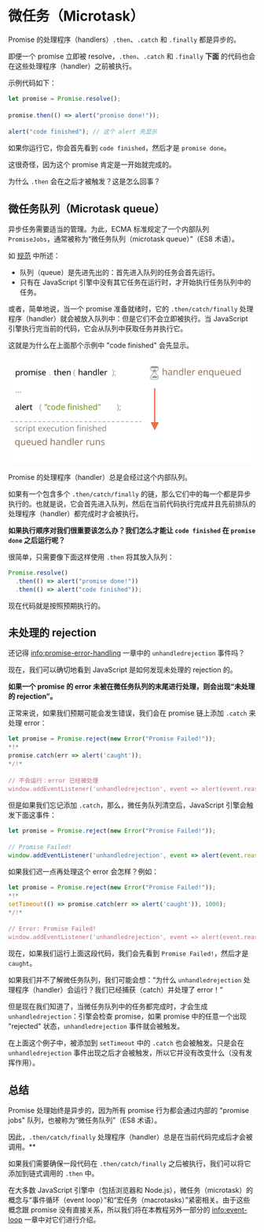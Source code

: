 
# 微任务（Microtask）

Promise 的处理程序（handlers）`.then`、`.catch` 和 `.finally` 都是异步的。

即便一个 promise 立即被 resolve，`.then`、`.catch` 和 `.finally` **下面** 的代码也会在这些处理程序（handler）之前被执行。

示例代码如下：

```js run
let promise = Promise.resolve();

promise.then(() => alert("promise done!"));

alert("code finished"); // 这个 alert 先显示
```

如果你运行它，你会首先看到 `code finished`，然后才是 `promise done`。

这很奇怪，因为这个 promise 肯定是一开始就完成的。

为什么 `.then` 会在之后才被触发？这是怎么回事？

## 微任务队列（Microtask queue）

异步任务需要适当的管理。为此，ECMA 标准规定了一个内部队列 `PromiseJobs`，通常被称为“微任务队列（microtask queue）”（ES8 术语）。

如 [规范](https://tc39.github.io/ecma262/#sec-jobs-and-job-queues) 中所述：

- 队列（queue）是先进先出的：首先进入队列的任务会首先运行。
- 只有在 JavaScript 引擎中没有其它任务在运行时，才开始执行任务队列中的任务。

或者，简单地说，当一个 promise 准备就绪时，它的 `.then/catch/finally` 处理程序（handler）就会被放入队列中：但是它们不会立即被执行。当 JavaScript 引擎执行完当前的代码，它会从队列中获取任务并执行它。

这就是为什么在上面那个示例中 "code finished" 会先显示。

![](promiseQueue.svg)

Promise 的处理程序（handler）总是会经过这个内部队列。

如果有一个包含多个 `.then/catch/finally` 的链，那么它们中的每一个都是异步执行的。也就是说，它会首先进入队列，然后在当前代码执行完成并且先前排队的处理程序（handler）都完成时才会被执行。

**如果执行顺序对我们很重要该怎么办？我们怎么才能让 `code finished` 在 `promise done` 之后运行呢？**

很简单，只需要像下面这样使用 `.then` 将其放入队列：

```js run
Promise.resolve()
  .then(() => alert("promise done!"))
  .then(() => alert("code finished"));
```

现在代码就是按照预期执行的。

## 未处理的 rejection

还记得 <info:promise-error-handling> 一章中的 `unhandledrejection` 事件吗？

现在，我们可以确切地看到 JavaScript 是如何发现未处理的 rejection 的。

**如果一个 promise 的 error 未被在微任务队列的末尾进行处理，则会出现“未处理的 rejection”。**

正常来说，如果我们预期可能会发生错误，我们会在 promise 链上添加 `.catch` 来处理 error：

```js run
let promise = Promise.reject(new Error("Promise Failed!"));
*!*
promise.catch(err => alert('caught'));
*/!*

// 不会运行：error 已经被处理
window.addEventListener('unhandledrejection', event => alert(event.reason));
```

但是如果我们忘记添加 `.catch`，那么，微任务队列清空后，JavaScript 引擎会触发下面这事件：

```js run
let promise = Promise.reject(new Error("Promise Failed!"));

// Promise Failed!
window.addEventListener('unhandledrejection', event => alert(event.reason));
```

如果我们迟一点再处理这个 error 会怎样？例如：

```js run
let promise = Promise.reject(new Error("Promise Failed!"));
*!*
setTimeout(() => promise.catch(err => alert('caught')), 1000);
*/!*

// Error: Promise Failed!
window.addEventListener('unhandledrejection', event => alert(event.reason));
```

现在，如果我们运行上面这段代码，我们会先看到 `Promise Failed!`，然后才是 `caught`。

如果我们并不了解微任务队列，我们可能会想：“为什么 `unhandledrejection` 处理程序（handler）会运行？我们已经捕获（catch）并处理了 error！”

但是现在我们知道了，当微任务队列中的任务都完成时，才会生成 `unhandledrejection`：引擎会检查 promise，如果 promise 中的任意一个出现 "rejected" 状态，`unhandledrejection` 事件就会被触发。

在上面这个例子中，被添加到 `setTimeout` 中的 `.catch` 也会被触发。只是会在 `unhandledrejection` 事件出现之后才会被触发，所以它并没有改变什么（没有发挥作用）。

## 总结

Promise 处理始终是异步的，因为所有 promise 行为都会通过内部的 "promise jobs" 队列，也被称为“微任务队列”（ES8 术语）。

因此，`.then/catch/finally` 处理程序（handler）总是在当前代码完成后才会被调用。**

如果我们需要确保一段代码在 `.then/catch/finally` 之后被执行，我们可以将它添加到链式调用的 `.then` 中。

在大多数 JavaScript 引擎中（包括浏览器和 Node.js），微任务（microtask）的概念与“事件循环（event loop）”和“宏任务（macrotasks）”紧密相关。由于这些概念跟 promise 没有直接关系，所以我们将在本教程另外一部分的 <info:event-loop> 一章中对它们进行介绍。
